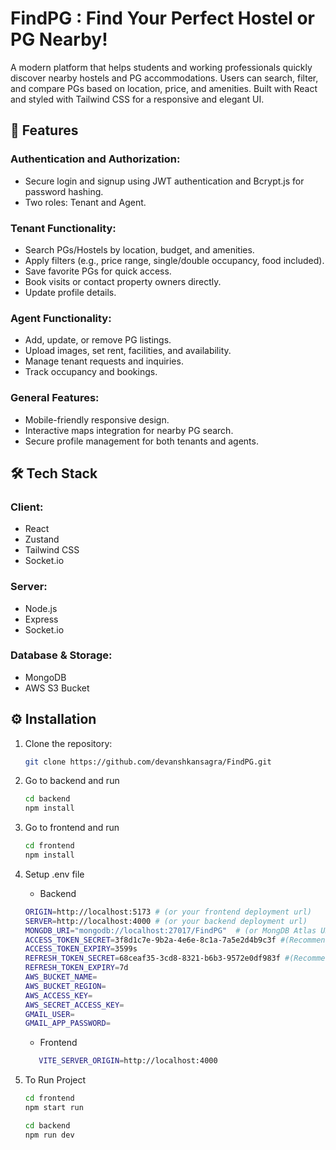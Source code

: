 # FindPG : Find Your Perfect Hostel or PG Nearby!
A modern platform that helps students and working professionals quickly discover nearby hostels and PG accommodations. Users can search, filter, and compare PGs based on location, price, and amenities. Built with React and styled with Tailwind CSS for a responsive and elegant UI.


## 📜 Features

### Authentication and Authorization:

- Secure login and signup using JWT authentication and Bcrypt.js for password hashing.
- Two roles: Tenant and Agent.

### Tenant Functionality:

- Search PGs/Hostels by location, budget, and amenities.
- Apply filters (e.g., price range, single/double occupancy, food included).
- Save favorite PGs for quick access.
- Book visits or contact property owners directly.
- Update profile details.

### Agent Functionality:

- Add, update, or remove PG listings.
- Upload images, set rent, facilities, and availability.
- Manage tenant requests and inquiries.
- Track occupancy and bookings.

### General Features:

- Mobile-friendly responsive design.
- Interactive maps integration for nearby PG search.
- Secure profile management for both tenants and agents.

## 🛠️ Tech Stack

### Client:

- React
- Zustand
- Tailwind CSS
- Socket.io

### Server:

- Node.js
- Express
- Socket.io

### Database & Storage:

- MongoDB
- AWS S3 Bucket

## ⚙️ Installation

1. Clone the repository:

   ```bash
   git clone https://github.com/devanshkansagra/FindPG.git
   ```

2. Go to backend and run 
    ```bash
    cd backend
    npm install
    ```

3. Go to frontend and run
    ```bash
    cd frontend
    npm install
    ```

4. Setup .env file 
    - Backend
    ```bash
    ORIGIN=http://localhost:5173 # (or your frontend deployment url)
    SERVER=http://localhost:4000 # (or your backend deployment url)
    MONGDB_URI="mongodb://localhost:27017/FindPG"  # (or MongDB Atlas URL)
    ACCESS_TOKEN_SECRET=3f8d1c7e-9b2a-4e6e-8c1a-7a5e2d4b9c3f #(Recommended to generate random)
    ACCESS_TOKEN_EXPIRY=3599s
    REFRESH_TOKEN_SECRET=68ceaf35-3cd8-8321-b6b3-9572e0df983f #(Recommended to generate random)
    REFRESH_TOKEN_EXPIRY=7d
    AWS_BUCKET_NAME=
    AWS_BUCKET_REGION=
    AWS_ACCESS_KEY=
    AWS_SECRET_ACCESS_KEY=
    GMAIL_USER=
    GMAIL_APP_PASSWORD=
    ```

    - Frontend
     ```bash
        VITE_SERVER_ORIGIN=http://localhost:4000
    ```

5. To Run Project
    ```bash
    cd frontend
    npm start run 

    cd backend
    npm run dev
    ```
